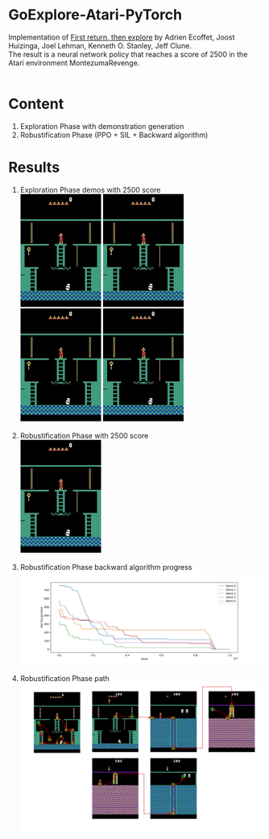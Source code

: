 # GoExplore-Atari-PyTorch
 Implementation of [First return, then explore](https://www.nature.com/articles/s41586-020-03157-9) by Adrien Ecoffet, Joost Huizinga, Joel Lehman, Kenneth O. Stanley, Jeff Clune.<br> The result is a neural network policy that reaches a score of 2500 in the Atari environment MontezumaRevenge.<br><br>
# Content 
1. Exploration Phase with demonstration generation
2. Robustification Phase (PPO + SIL + Backward algorithm)
# Results
1. Exploration Phase demos with 2500 score <br>
![1](https://github.com/Hauf3n/GoExplore-Atari-PyTorch/blob/main/.media/demo0.gif)
![2](https://github.com/Hauf3n/GoExplore-Atari-PyTorch/blob/main/.media/demo1.gif)
![4](https://github.com/Hauf3n/GoExplore-Atari-PyTorch/blob/main/.media/demo3.gif)
![5](https://github.com/Hauf3n/GoExplore-Atari-PyTorch/blob/main/.media/demo4.gif)<br><br>
2. Robustification Phase with 2500 score <br>
![9](https://github.com/Hauf3n/GoExplore-Atari-PyTorch/blob/main/.media/2500_5_runs.gif)<br><br>
3. Robustification Phase backward algorithm progress<br>
![10](https://github.com/Hauf3n/GoExplore-Atari-PyTorch/blob/main/.media/starting_pos_2500.jpg)
<br><br>
4. Robustification Phase path<br>
![11](https://github.com/Hauf3n/GoExplore-Atari-PyTorch/blob/main/.media/montezuma_backward_demo.jpg)
<br><br>

